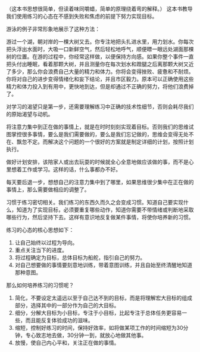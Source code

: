 （这本书思想很简单，但读着味同嚼蜡，简单的原理绕着弯的解释。）
这本书教导我们使用练习的心态在不感到失败和焦虑的前提下努力实现目标。

游泳的例子非常形象地展示了这种方法：

游过一个湖，朝对岸的一棵大树又去。你专注地把头扎进水里，用力划水。你每次把头浮出水面时，大吸一口新鲜空气，然后轻松地呼气，顺便瞟一眼远处湖面那棵树的位置。在游的过程中，你经常这样做，以便保持方向感。如果你整个事件一直把头付出睡眠，看着那颗大树，并且测量你在每次划水和蹬腿之后离那颗大树又近了多少，那么你会浪费自己大量的精力和体力。你将会变得挫败、疲惫和不耐烦。你将对自己的进步变得情绪化和妄下结论，并且市区毅力。原本可以正确使用这些精力和体力投入到有用中，更快地到达，但是却通过不正确的努力，将他们浪费掉了。

对学习的渴望只是第一步，还需要理解练习中正确的技术性细节，否则会耗尽我们的原始渴望与动机。

将注意力集中到正在做的事情上，就是在时时刻刻实现着目标。否则我们的思维试图掌控很多事情，要么是我们需要做的，要么是我们忘记做的，思维会变得无处不在、飘忽不定。而解决这个问题的一个很好的方案就是制定详细的计划，按照计划执行。

做好计划安排，该陪家人或出去玩耍的时候就全心全意地做应该做的事，而不是心里想着工作或学习。这样的话，什么事都办不好。

每天要后退一步，想想自己的注意力集中到了哪里，如果思维很少集中在正在做的事情上，那么需要做相应的调整了。

习惯于练习密切相关。我们练习的东西久而久之会变成习惯。知道自己要实现什么，知道为了实现目标，必须要重复哪些动作，知道你需要不带情绪或判断地采取哪些行为，然后坚持下去。这样有意识地反复做某件事情，将使你培养新的习惯。

练习的心态的核心思想如下：
1. 让自己始终以过程为导向。
2. 重点关注当下的进度。
3. 将过程确定为目标，总体目标为船舵，指引自己的努力。
4. 对自己想要做的事情要刻意地训练，带着意图训练，并且自始至终清醒地知道那种意图。

那么如何培养练习的习惯呢？
1. 简化，不要设定太遥远以至于自己达不到的目标，而是将理解宏大目标的组成部分，选择其中的一部分作为自己的大目标。
2. 细分，分解大目标为小目标，专注于小目标，比起专注于总体任务更容易一些，而且能反复体验成功的滋味。
3. 缩短，控制好练习的时间，保持好效率，如将做某项工作的时间缩短为30分钟，专心致志地去做，30分钟一到，就放心地做其他事。
4. 放慢，使自己内心平和，关注正在做的事情。